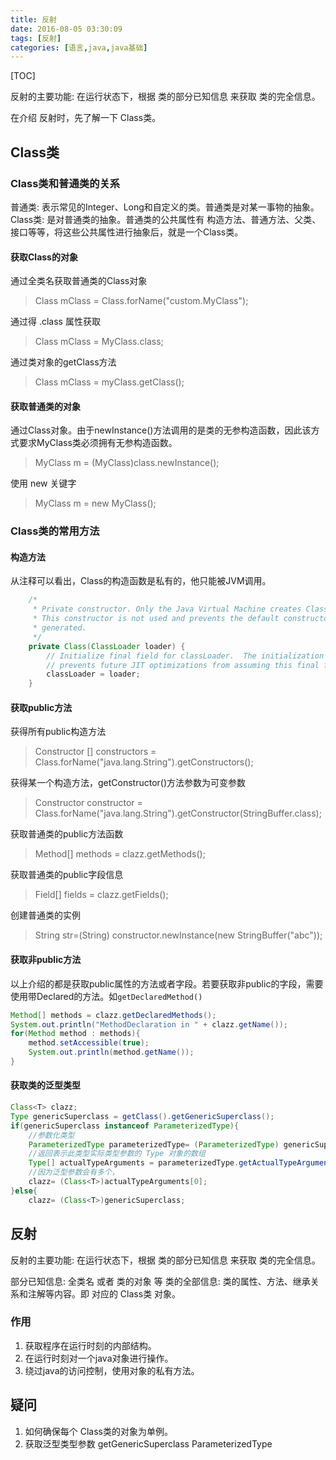 ```yaml
---
title: 反射
date: 2016-08-05 03:30:09
tags: [反射]
categories: [语言,java,java基础]
---
```


[TOC]

反射的主要功能: 在运行状态下，根据 类的部分已知信息 来获取 类的完全信息。

<!--more-->

在介绍 反射时，先了解一下 Class类。

## Class类

### Class类和普通类的关系

普通类: 表示常见的Integer、Long和自定义的类。普通类是对某一事物的抽象。
Class类: 是对普通类的抽象。普通类的公共属性有 构造方法、普通方法、父类、接口等等，将这些公共属性进行抽象后，就是一个Class类。

#### 获取Class的对象

通过全类名获取普通类的Class对象

> Class mClass = Class.forName("custom.MyClass");

通过得 .class 属性获取

> Class mClass = MyClass.class;

通过类对象的getClass方法

> Class mClass = myClass.getClass();

#### 获取普通类的对象

通过Class对象。由于newInstance()方法调用的是类的无参构造函数，因此该方式要求MyClass类必须拥有无参构造函数。

> MyClass m = (MyClass)class.newInstance();

使用 new 关键字

> MyClass m = new MyClass();

### Class类的常用方法

#### 构造方法

从注释可以看出，Class的构造函数是私有的，他只能被JVM调用。

```java
    /*
     * Private constructor. Only the Java Virtual Machine creates Class objects.
     * This constructor is not used and prevents the default constructor being
     * generated.
     */
    private Class(ClassLoader loader) {
        // Initialize final field for classLoader.  The initialization value of non-null
        // prevents future JIT optimizations from assuming this final field is null.
        classLoader = loader;
    }
```

#### 获取public方法

获得所有public构造方法

> Constructor [] constructors = Class.forName("java.lang.String").getConstructors();

获得某一个构造方法，getConstructor()方法参数为可变参数

> Constructor constructor = Class.forName("java.lang.String").getConstructor(StringBuffer.class);

获取普通类的public方法函数

> Method[] methods = clazz.getMethods();

获取普通类的public字段信息

> Field[] fields = clazz.getFields();

创建普通类的实例

> String str=(String) constructor.newInstance(new StringBuffer("abc"));

#### 获取非public方法

以上介绍的都是获取public属性的方法或者字段。若要获取非public的字段，需要使用带Declared的方法。如`getDeclaredMethod()`

```java
Method[] methods = clazz.getDeclaredMethods();
System.out.println("MethodDeclaration in " + clazz.getName());
for(Method method : methods){
    method.setAccessible(true);
    System.out.println(method.getName());
}
```

#### 获取类的泛型类型

```java
Class<T> clazz;
Type genericSuperclass = getClass().getGenericSuperclass();
if(genericSuperclass instanceof ParameterizedType){
    //参数化类型
    ParameterizedType parameterizedType= (ParameterizedType) genericSuperclass;
    //返回表示此类型实际类型参数的 Type 对象的数组
    Type[] actualTypeArguments = parameterizedType.getActualTypeArguments();
    //因为泛型参数会有多个，
    clazz= (Class<T>)actualTypeArguments[0];
}else{
    clazz= (Class<T>)genericSuperclass;

```

## 反射

反射的主要功能: 在运行状态下，根据 类的部分已知信息 来获取 类的完全信息。

部分已知信息: 全类名 或者 类的对象 等
类的全部信息: 类的属性、方法、继承关系和注解等内容。即 对应的 Class类 对象。

### 作用

1. 获取程序在运行时刻的内部结构。
2. 在运行时刻对一个java对象进行操作。
3. 绕过java的访问控制，使用对象的私有方法。


## 疑问

1. 如何确保每个 Class类的对象为单例。
2. 获取泛型类型参数 getGenericSuperclass  ParameterizedType
 